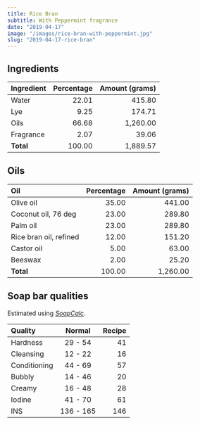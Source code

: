 ```yaml
---
title: Rice Bran
subtitle: With Peppermint fragrance
date: "2019-04-17"
image: "/images/rice-bran-with-peppermint.jpg"
slug: "2019-04-17-rice-bran"
---
```


## Ingredients

| Ingredient | Percentage | Amount (grams) |
|:-----------|-----------:|---------------:|
| Water      |      22.01 |         415.80 |
| Lye        |       9.25 |         174.71 |
| Oils       |      66.68 |       1,260.00 |
| Fragrance  |       2.07 |          39.06 |
| **Total**  |     100.00 |       1,889.57 |


## Oils

| Oil                    | Percentage | Amount (grams) |
|:-----------------------|-----------:|---------------:|
| Olive oil              |      35.00 |         441.00 |
| Coconut oil, 76 deg    |      23.00 |         289.80 |
| Palm oil               |      23.00 |         289.80 |
| Rice bran oil, refined |      12.00 |         151.20 |
| Castor oil             |       5.00 |          63.00 |
| Beeswax                |       2.00 |          25.20 |
| **Total**              |     100.00 |       1,260.00 |


## Soap bar qualities

Estimated using [_SoapCalc_](http://soapcalc.net).

| Quality      |   Normal  |    Recipe   |
|:------------ |:---------:|------------:|
| Hardness     |  29 - 54  |          41 |
| Cleansing    |  12 - 22  |          16 |
| Conditioning |  44 - 69  |          57 |
| Bubbly       |  14 - 46  |          20 |
| Creamy       |  16 - 48  |          28 |
| Iodine       |  41 - 70  |          61 |
| INS          | 136 - 165 |         146 |
